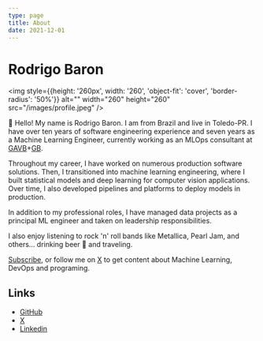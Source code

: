 ```yaml
---
type: page
title: About
date: 2021-12-01
---
```


# Rodrigo Baron

<img style={{height: '260px', width: '260', 'object-fit': 'cover', 'border-radius': '50%'}} alt="" width="260" height="260" src="/images/profile.jpeg" />

👋 Hello! My name is Rodrigo Baron. I am from Brazil and live in Toledo-PR. I have over ten years of software engineering experience and seven years as a Machine Learning Engineer, currently working as an MLOps consultant at [GAVB](https://www.gavb.com.br/)+[GB](https://www.grupoboticario.com.br/).

Throughout my career, I have worked on numerous production software solutions. Then, I transitioned into machine learning engineering, where I built statistical models and deep learning for computer vision applications. Over time, I also developed pipelines and platforms to deploy models in production.

In addition to my professional roles, I have managed data projects as a principal ML engineer and taken on leadership responsibilities.

I also enjoy listening to rock 'n' roll bands like Metallica, Pearl Jam, and others... drinking beer 🍺 and traveling.

[Subscribe](/rss.xml), or follow me on [X](https://x.com/rodrigobaron_) to get content about Machine Learning, DevOps and programing.

## Links

- [GitHub](https://github.com/rodrigobaron)
- [X](https://x.com/rodrigobaron_)
- [Linkedin](https://www.linkedin.com/in/rodrigobaron)
